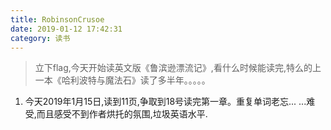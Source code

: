 ```yaml
---
title: RobinsonCrusoe
date: 2019-01-12 17:42:31
category: 读书
---
```

>立下flag,今天开始读英文版《鲁滨逊漂流记》,看什么时候能读完,特么的上一本《哈利波特与魔法石》读了多半年。。。。。

1. 今天2019年1月15日,读到11页,争取到18号读完第一章。重复单词老忘... ...难受,而且感受不到作者烘托的氛围,垃圾英语水平.